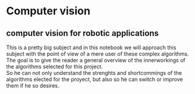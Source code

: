 # Computer vision

## computer vision for robotic applications

This is a pretty big subject and in this notebook we will approach this subject with the point of view of a mere user of these complex algorithms.
The goal is to give the reader a general overview of the innerworkings of the algorithms selected for this project.     
So he can not only understand the strenghts and shortcommings of the algorithms elected for the proyect, but also so he can switch or improve them if he so desires.

```{tableofcontents}
```





